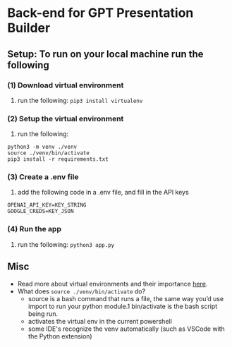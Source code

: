 # Back-end for GPT Presentation Builder

## Setup: To run on your local machine run the following

### (1) Download virtual environment

1. run the following: `pip3 install virtualenv`

### (2) Setup the virtual environment

1. run the following:

```
python3 -m venv ./venv
source ./venv/bin/activate
pip3 install -r requirements.txt
```

### (3) Create a .env file

1. add the following code in a .env file, and fill in the API keys

```
OPENAI_API_KEY=KEY_STRING
GOOGLE_CREDS=KEY_JSON
```

### (4) Run the app

1. run the following: `python3 app.py`

## Misc

-   Read more about virtual environments and their importance [here](https://realpython.com/lessons/what-virtual-environments-are-good-for).
-   What does `source ./venv/bin/activate` do?
    -   source is a bash command that runs a file, the same way you’d use import to run your python module.1 bin/activate is the bash script being run.
    -   activates the virtual env in the current powershell
    -   some IDE's recognize the venv automatically (such as VSCode with the Python extension)
